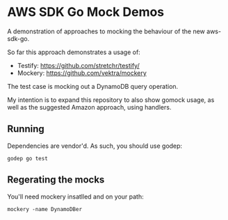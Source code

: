# AWS SDK Go Mock Demos

A demonstration of approaches to mocking the behaviour of the new aws-sdk-go.

So far this approach demonstrates a usage of:

* Testify: https://github.com/stretchr/testify/
* Mockery: https://github.com/vektra/mockery

The test case is mocking out a DynamoDB query operation.

My intention is to expand this repository to also show gomock usage, as well as the suggested Amazon approach, using handlers.

## Running

Dependencies are vendor'd. As such, you should use godep:

    godep go test

## Regerating the mocks

You'll need mockery insatlled and on your path:

    mockery -name DynamoDBer

